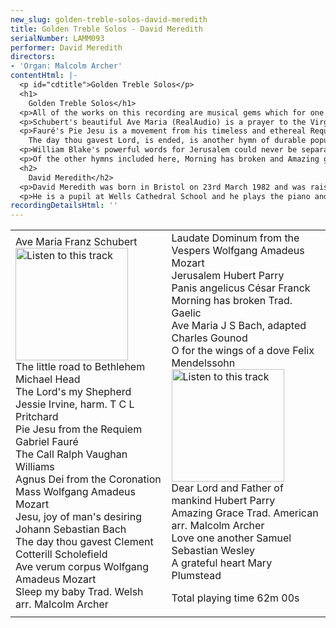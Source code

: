 ```yaml
---
new_slug: golden-treble-solos-david-meredith
title: Golden Treble Solos - David Meredith
serialNumber: LAMM093
performer: David Meredith
directors:
- 'Organ: Malcolm Archer'
contentHtml: |-
  <p id="cdtitle">Golden Treble Solos</p>
  <h1>
    Golden Treble Solos</h1>
  <p>All of the works on this recording are musical gems which for one reason or another have earned an enduring place in the solo soprano repertory and which, through their exquisite crafting for the human voice are assured a lasting popularity. The composers are wide ranging and span several centuries from J.S.Bach to the present day.</p>
  <p>Schubert's beautiful Ave Maria (RealAudio) is a prayer to the Virgin Mary, Hail Mary full of grace and is full of the composer's characteristic gift for melody which can be found in much of his music but most noticeably in his songs. Later in the recording the same words are set by Gounod, a Parisian composer who lived from 1818 to 1893. Michael Head was a twentieth century English composer who also had a great gift for melody. He was born in 1900 and was educated at the Royal Academy of Music where he later became Professor of piano. The Lord's my shepherd is one of the most popular hymns, especially when sung to the tune Crimond. The words are a metrical setting of Psalm 23.</p>
  <p>Fauré's Pie Jesu is a movement from his timeless and ethereal Requiem Mass. Fauré had a very strong influence on many French composers of his time and Maurice Ravel was among his pupils. The Call comes from Vaughan Williams' Five Mystical Songs, and is a setting of words by George Herbert. Originally composed to be sung by a baritone; this works equally well when sung by a treble. Mozart's Agnus Dei comes from his Mass in C (the Coronation Mass). The translation of the Latin words is: O Lamb of God, that takest away the sins of the world, have mercy upon us. Bach's setting of Jesu, joy of man's desiring comes from his Cantata No. 147 and has become a favourite choice for weddings.<br>
    The day thou gavest Lord, is ended, is another hymn of durable popularity and is sung to the tune St Clement, composed by Clement Cotterill Scholefield. Mozart's Ave verum corpus (Hail, true body) is a communion motet, and its reflective nature and melodic appeal has ensured a place in the repertory of most liturgical choirs, as indeed has his setting of Laudate Dominum. The words Sleep my baby are set here to a traditional Welsh folk tune of haunting simplicity.</p>
  <p>William Blake's powerful words for Jerusalem could never be separated from Hubert Parry's magnificent tune, and it has almost become our second National Anthem. Another of Parry's tunes (Repton) is sung to Dear Lord and Father of mankind, which was composed for his oratorio 'Judith'. Panis angelicus (Bread of angels) is another work which is suitable for the communion and is set to music by the Parisian composer César Franck, who had enormous influence on French composers in the late nineteenth and early twentieth centuries.</p>
  <p>Of the other hymns included here, Morning has broken and Amazing grace both have a special place in the hearts of many people. The former is sung to an old Gaelic melody, and the latter has American origins and is based on an old Shaker tune. O for the wings of a dove (RealAudio) comes from Mendelssohn's anthem 'Hear my prayer' which has a 'tour-de-force' of a treble solo, and singing this solo is the secret desire of most choristers. Love one another comes from the longer anthem 'Blessed be the God and Father' by S S Wesley, who was organist at several English Cathedrals including Exeter, Hereford, Winchester and Gloucester. The disc ends with a charming setting of A grateful heart by the English song writer Mary Plumstead. This simple yet effective piece is dedicated to Angela and Brian Rayner Cook and is a setting of words by George Herbert.</p>
  <h2>
    David Meredith</h2>
  <p>David Meredith was born in Bristol on 23rd March 1982 and was raised in Bath where he attended St Stephen's Church of England Primary School. He started singing at the age of six, encouraged by his piano teacher, Sue Ferguson. In September 1990 he became a chorister at Wells Cathedral with Dr Anthony Crossland, eventually being appointed Head Chorister, a position which he held for two years.</p>
  <p>He is a pupil at Wells Cathedral School and he plays the piano and percussion and is a member of the school orchestra.With Wells Cathedral Choir, David has sung many solos and has taken part in several broadcasts and recordings as well as concert tours to Belgium, France, Brazil, Germany and the USA. He is also a soloist on the CD 'The Gift of Christmas'. Apart from singing, his other interests include tennis, which he plays for the school, athletics and horse riding.</p>
recordingDetailsHtml: ''
---
```


<table class="tracktable">
  <tbody>
    <tr>
      <td class="column1">
        Ave Maria <span class="composer">Franz Schubert</span><a href="cliplinks/avemaria.ram"><img alt="Listen to this track" src="/web/20160926212438im_/http://www.lammas.co.uk/images/listen.gif" width="180"></a><br>
        The little road to Bethlehem <span class="composer">Michael Head</span><br>
        The Lord's my Shepherd <span class="composer">Jessie Irvine, harm. T C L Pritchard</span><br>
        Pie Jesu from the Requiem<span class="composer"> Gabriel Fauré</span><br>
        The Call <span class="composer">Ralph Vaughan Williams</span><br>
        Agnus Dei from the Coronation Mass<span class="composer"> Wolfgang Amadeus Mozart</span><br>
        Jesu, joy of man's desiring<span class="composer"> Johann Sebastian Bach</span><br>
        The day thou gavest <span class="composer">Clement Cotterill Scholefield</span><br>
        Ave verum corpus <span class="composer">Wolfgang Amadeus Mozart</span><br>
        Sleep my baby <span class="composer">Trad. Welsh arr. Malcolm Archer</span>
      </td>
      <td class="column2">
        Laudate Dominum from the Vespers <span class="composer">Wolfgang Amadeus Mozart</span><br>
        Jerusalem<span class="composer"> Hubert Parry</span><br>
        Panis angelicus <span class="composer">César Franck</span><br>
        Morning has broken<span class="composer"> Trad. Gaelic</span><br>
        Ave Maria <span class="composer">J S Bach, adapted Charles Gounod</span><br>
        O for the wings of a dove<span class="composer"> Felix Mendelssohn</span><a href="cliplinks/dovewing.ram"><img alt="Listen to this track" src="/web/20160926212438im_/http://www.lammas.co.uk/images/listen.gif" width="180"></a><br>
        Dear Lord and Father of mankind <span class="composer">Hubert Parry</span><br>
        Amazing Grace <span class="composer">Trad. American arr. Malcolm Archer</span><br>
        Love one another <span class="composer">Samuel Sebastian Wesley</span><br>
        A grateful heart<span class="composer"> Mary Plumstead</span>
        <p>					<span id="playingtime">Total playing time 62m 00s</span></p>
      </td>
    </tr>
  </tbody>
</table>
